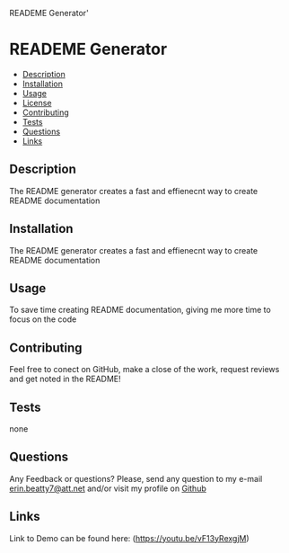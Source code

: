 READEME Generator'

# READEME Generator
* [Description](#description)
* [Installation](#installation)
* [Usage](#usage)
* [License](#license)
* [Contributing](#contributing)
* [Tests](#tests)
* [Questions](#questions)
* [Links](#links)


## Description
The README generator creates a fast and effienecnt way to create README documentation


## Installation
The README generator creates a fast and effienecnt way to create README documentation


## Usage
To save time creating README documentation, giving me more time to focus on the code


## Contributing
Feel free to conect on GitHub, make a close of the work, request reviews and get noted in the README!


## Tests
none


## Questions
Any Feedback or questions?
Please, send any question to my e-mail [erin.beatty7@att.net](mailto:erin.beatty7@att.net) and/or visit my profile on [Github](https://github.com/undefined)

## Links
Link to Demo can be found here: (https://youtu.be/vF13yRexgjM)
